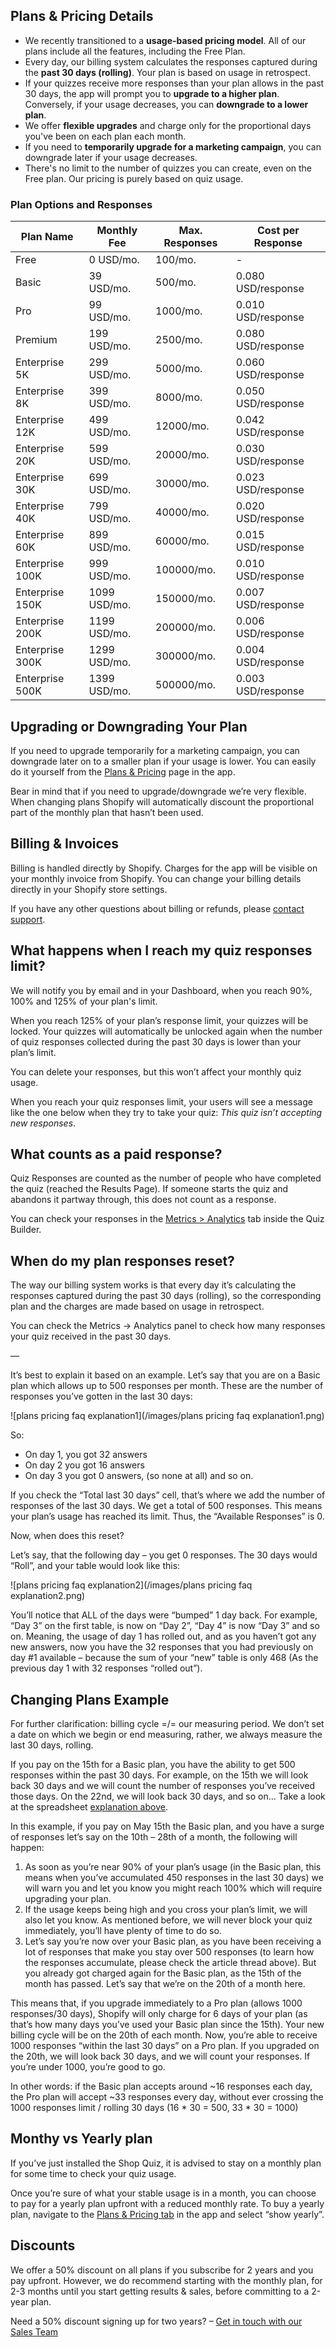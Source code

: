 ## Plans & Pricing Details

- We recently transitioned to a **usage-based pricing model**. All of our plans include all the features, including the Free Plan.
- Every day, our billing system calculates the responses captured during the **past 30 days (rolling)**. Your plan is based on usage in retrospect.
- If your quizzes receive more responses than your plan allows in the past 30 days, the app will prompt you to **upgrade to a higher plan**. Conversely, if your usage decreases, you can **downgrade to a lower plan**.
- We offer **flexible upgrades** and charge only for the proportional days you've been on each plan each month.
- If you need to **temporarily upgrade for a marketing campaign**, you can downgrade later if your usage decreases.
- There's no limit to the number of quizzes you can create, even on the Free plan. Our pricing is purely based on quiz usage.

### Plan Options and Responses

| Plan Name       | Monthly Fee | Max. Responses | Cost per Response  |
|-----------------|-------------|----------------|--------------------|
| Free            | 0 USD/mo.   | 100/mo.        | -                  |
| Basic           | 39 USD/mo.  | 500/mo.        | 0.080 USD/response |
| Pro             | 99 USD/mo.  | 1000/mo.       | 0.010 USD/response |
| Premium         | 199 USD/mo. | 2500/mo.       | 0.080 USD/response |
| Enterprise 5K   | 299 USD/mo. | 5000/mo.       | 0.060 USD/response |
| Enterprise 8K   | 399 USD/mo. | 8000/mo.       | 0.050 USD/response |
| Enterprise 12K  | 499 USD/mo. | 12000/mo.      | 0.042 USD/response |
| Enterprise 20K  | 599 USD/mo. | 20000/mo.      | 0.030 USD/response |
| Enterprise 30K  | 699 USD/mo. | 30000/mo.      | 0.023 USD/response |
| Enterprise 40K  | 799 USD/mo. | 40000/mo.      | 0.020 USD/response |
| Enterprise 60K  | 899 USD/mo. | 60000/mo.      | 0.015 USD/response |
| Enterprise 100K | 999 USD/mo. | 100000/mo.     | 0.010 USD/response |
| Enterprise 150K | 1099 USD/mo.| 150000/mo.     | 0.007 USD/response |
| Enterprise 200K | 1199 USD/mo.| 200000/mo.     | 0.006 USD/response |
| Enterprise 300K | 1299 USD/mo.| 300000/mo.     | 0.004 USD/response |
| Enterprise 500K | 1399 USD/mo.| 500000/mo.     | 0.003 USD/response |

## Upgrading or Downgrading Your Plan

If you need to upgrade temporarily for a marketing campaign, you can downgrade later on to a smaller plan if your usage is lower. You can easily do it yourself from the [Plans & Pricing](https://docs.revenuehunt.com/reference/plans-pricing/) page in the app.

Bear in mind that if you need to upgrade/downgrade we’re very flexible. When changing plans Shopify will automatically discount the proportional part of the monthly plan that hasn’t been used.

## Billing & Invoices

Billing is handled directly by Shopify. Charges for the app will be visible on your monthly invoice from Shopify. You can change your billing details directly in your Shopify store settings.

If you have any other questions about billing or refunds, please [contact support](https://revenuehunt.com/contact/).

## What happens when I reach my quiz responses limit?

We will notify you by email and in your Dashboard, when you reach 90%, 100% and 125% of your plan's limit.

When you reach 125% of your plan’s response limit, your quizzes will be locked. Your quizzes will automatically be unlocked again when the number of quiz responses collected during the past 30 days is lower than your plan’s limit.

You can delete your responses, but this won’t affect your monthly quiz usage.

When you reach your quiz responses limit, your users will see a message like the one below when they try to take your quiz: *This quiz isn’t accepting new responses*.

## What counts as a paid response?

Quiz Responses are counted as the number of people who have completed the quiz (reached the Results Page). If someone starts the quiz and abandons it partway through, this does not count as a response.

You can check your responses in the [Metrics > Analytics]() tab inside the Quiz Builder.

## When do my plan responses reset?

The way our billing system works is that every day it’s calculating the responses captured during the past 30 days (rolling), so the corresponding plan and the charges are made based on usage in retrospect.

You can check the Metrics -> Analytics panel to check how many responses your quiz received in the past 30 days.

—

It’s best to explain it based on an example. Let’s say that you are on a Basic plan which allows up to 500 responses per month. These are the number of responses you’ve gotten in the last 30 days:

![plans pricing faq explanation1](/images/plans pricing faq explanation1.png)

So:

- On day 1, you got 32 answers
- On day 2 you got 16 answers
- On day 3 you got 0 answers, (so none at all) and so on.

If you check the “Total last 30 days” cell, that’s where we add the number of responses of the last 30 days. We get a total of 500 responses. This means your plan’s usage has reached its limit. Thus, the “Available Responses” is 0.

Now, when does this reset?

Let’s say, that the following day – you get 0 responses. The 30 days would “Roll”, and your table would look like this:

![plans pricing faq explanation2](/images/plans pricing faq explanation2.png)

You’ll notice that ALL of the days were “bumped” 1 day back. For example, “Day 3” on the first table, is now on “Day 2”, “Day 4” is now “Day 3” and so on. Meaning, the usage of day 1 has rolled out, and as you haven’t got any new answers, now you have the 32 responses that you had previously on day #1 available – because the sum of your “new” table is only 468 (As the previous day 1 with 32 responses “rolled out”).

## Changing Plans Example

For further clarification: billing cycle =/= our measuring period. We don’t set a date on which we begin or end measuring, rather, we always measure the last 30 days, rolling.
 

If you pay on the 15th for a Basic plan, you have the ability to get 500 responses within the past 30 days. For example, on the 15th we will look back 30 days and we will count the number of responses you’ve received those days. On the 22nd, we will look back 30 days, and so on…  Take a look at the spreadsheet [explanation above](#when-do-my-plan-responses-reset).
 

In this example, if you pay on May 15th the Basic plan, and you have a surge of responses let’s say on the 10th – 28th of a month, the following will happen:

1. As soon as you’re near 90% of your plan’s usage (in the Basic plan, this means when you’ve accumulated 450 responses in the last 30 days) we will warn you and let you know you might reach 100% which will require upgrading your plan.
2. If the usage keeps being high and you cross your plan’s limit, we will also let you know. As mentioned before, we will never block your quiz immediately, you’ll have plenty of time to do so.
3. Let’s say you’re now over your Basic plan, as you have been receiving a lot of responses that make you stay over 500 responses (to learn how the responses accumulate, please check the article thread above). But you already got charged again for the Basic plan, as the 15th of the month has passed. Let’s say that we’re on the 20th of a month here.

This means that, if you upgrade immediately to a Pro plan (allows 1000 responses/30 days), Shopify will only charge for 6 days of your plan (as that’s how many days you’ve used your Basic plan since the 15th). Your new billing cycle will be on the 20th of each month. Now, you’re able to receive 1000 responses “within the last 30 days” on a Pro plan. If you upgraded on the 20th, we will look back 30 days, and we will count your responses. If you’re under 1000, you’re good to go.
 

In other words: if the Basic plan accepts around ~16 responses each day, the Pro plan will accept ~33 responses every day, without ever crossing the 1000 responses limit / rolling 30 days (16 * 30 = 500, 33 * 30 = 1000)

## Monthy vs Yearly plan

If you’ve just installed the Shop Quiz, it is advised to stay on a monthly plan for some time to check your quiz usage. 

Once you’re sure of what your stable usage is in a month, you can choose to pay for a yearly plan upfront with a reduced monthly rate. To buy a yearly plan, navigate to the [Plans & Pricing tab](https://docs.revenuehunt.com/reference/plans-pricing/) in the app and select “show yearly”.

## Discounts

We offer a 50% discount on all plans if you subscribe for 2 years and you pay upfront. However, we do recommend starting with the monthly plan, for 2-3 months until you start getting results & sales, before committing to a 2-year plan.

Need a 50% discount signing up for two years? – [Get in touch with our Sales Team](https://revenuehunt.com/contact/)

